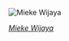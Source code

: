 
![Mieke Wijaya](https://upload.wikimedia.org/wikipedia/commons/thumb/2/20/Mieke_Wijaya%2C_c._1960%2C_from_Tati_Photo_Studio.jpg/450px-Mieke_Wijaya%2C_c._1960%2C_from_Tati_Photo_Studio.jpg)

*[Mieke Wijaya](https://wikipedia.org/wiki/File:Mieke_Wijaya,_c._1960,_from_Tati_Photo_Studio.jpg)*
